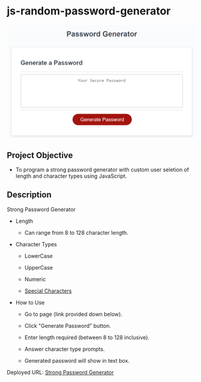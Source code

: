 # js-random-password-generator

![main pic](https://github.com/BrianCKWang/js-random-password-generator/blob/main/Assets/img/main_01.png)

## Project Objective

* To program a strong password generator with custom user seletion of length and character types using JavaScript.

## Description

Strong Password Generator

 - Length

   - Can range from 8 to 128 character length.

- Character Types

  - LowerCase

  - UpperCase

  - Numeric
  
  - [Special Characters](https://owasp.org/www-community/password-special-characters)
  
- How to Use

  - Go to page (link provided down below).
  
  - Click "Generate Password" button.
  
  - Enter length required (between 8 to 128 inclusive).
  
  - Answer character type prompts.
  
  - Generated password will show in text box.

Deployed URL: [Strong Password Generator](https://brianckwang.github.io/js-random-password-generator/)
